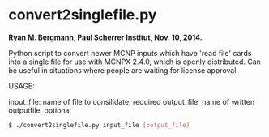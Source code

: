 convert2singlefile.py
========
**Ryan M. Bergmann, Paul Scherrer Institut, Nov. 10, 2014.**

Python script to convert newer MCNP inputs which have 'read file' cards into a single file for use with MCNPX 2.4.0, which is openly distributed. Can be useful in situations where people are waiting for license approval.

USAGE:

input_file:   name of file to consilidate, required
output_file:  name of written outputfile, optional

``` bash
$ ./convert2singlefile.py input_file [output_file]
```